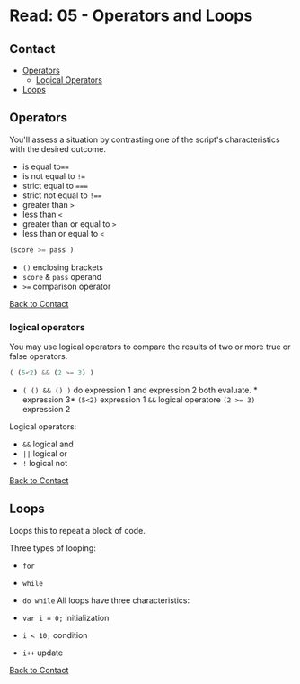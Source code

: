 # Read: 05 - Operators and Loops

## Contact

-   [Operators](https://mkabumattar.github.io/reading-notes/class05/READ05#operators)
    -   [Logical Operators](https://mkabumattar.github.io/reading-notes/class05/READ05#logical_operators)
-   [Loops](https://mkabumattar.github.io/reading-notes/class05/READ05#loops)


## Operators

You'll assess a situation by contrasting one of the script's characteristics with the desired outcome.

-   is equal to`==`
-   is not equal to `!=`
-   strict equal to `===`
-   strict not equal to `!==`
-   greater than `>`
-   less than `<`
-   greater than or equal to `>`
-   less than or equal to `<`

```javascript
(score >= pass )
```
-   `()` enclosing brackets
-   `score` & `pass` operand
-   `>=` comparison operator

[Back to Contact](https://mkabumattar.github.io/reading-notes/class05/READ05#contact)

### logical operators

You may use logical operators to compare the results of two or more true or false operators.

```javascript
( (5<2) && (2 >= 3) )
```
-   `( () && () )` do expression 1 and expression 2 both evaluate. * expression 3*
`(5<2)` expression 1
`&&` logical operatore
`(2 >= 3) ` expression 2

Logical operators:

-   `&&` logical  and
-   `||` logical or
-   `!` logical not

[Back to Contact](https://mkabumattar.github.io/reading-notes/class05/READ05#contact)

## Loops
Loops this to repeat a block of code.

Three types of looping:
-   `for`
-   `while`
-   `do while`
All loops have three characteristics:

-   `var i = 0;` initialization
-   `i < 10;` condition
-   `i++` update

[Back to Contact](https://mkabumattar.github.io/reading-notes/class05/READ05#contact)